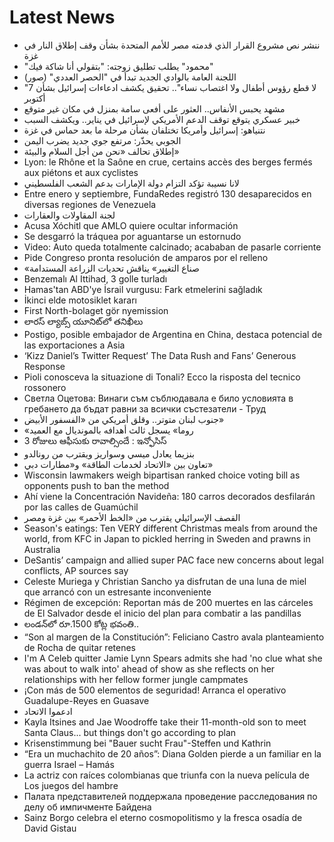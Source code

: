 # Latest News
-  ننشر نص مشروع القرار الذي قدمته مصر للأمم المتحدة بشأن وقف إطلاق النار في غزة
-  "محمود" يطلب تطليق زوجته: "بتقولي أنا شاكة فيك"
-  اللجنة العامة بالوادي الجديد تبدأ في "الحصر العددي" (صور)
-  "لا قطع رؤوس أطفال ولا اغتصاب نساء".. تحقيق يكشف ادعاءات إسرائيل بشأن 7 أكتوبر
-  مشهد يحبس الأنفاس.. العثور على أفعى سامة بمنزل في مكان غير متوقع
-  خبير عسكري يتوقع توقف الدعم الأمريكي لإسرائيل في يناير.. ويكشف السبب
-  نتنياهو: إسرائيل وأمريكا تختلفان بشأن مرحلة ما بعد حماس في غزة
-  الجوبي يحذّر: مرتفع جوي جديد يضرب اليمن
-  إطلاق تحالف «نحن من أجل السلام والبيئة»
-  Lyon: le Rhône et la Saône en crue, certains accès des berges fermés aux piétons et aux cyclistes
-  لانا نسيبة تؤكد التزام دولة الإمارات بدعم الشعب الفلسطيني
-  Entre enero y septiembre, FundaRedes registró 130 desaparecidos en diversas regiones de Venezuela
-  لجنة المقاولات والعقارات
-  Acusa Xóchitl que AMLO quiere ocultar información
-  Se desgarró la tráquea por aguantarse un estornudo
-  Video: Auto queda totalmente calcinado; acababan de pasarle corriente
-  Pide Congreso pronta resolución de amparos por el relleno
-  «صناع التغيير» يناقش تحديات الزراعة المستدامة
-  Benzemalı Al Ittihad, 3 golle turladı
-  Hamas'tan ABD'ye İsrail vurgusu: Fark etmelerini sağladık
-  İkinci elde motosiklet kararı
-  First North-bolaget gör nyemission
-  లారస్‌ ల్యాబ్స్‌ యూనిట్‌లో తనిఖీలు
-  Postigo, posible embajador de Argentina en China, destaca potencial de las exportaciones a Asia
-  ‘Kizz Daniel’s Twitter Request’ The Data Rush and Fans’ Generous Response
-  Pioli conosceva la situazione di Tonali? Ecco la risposta del tecnico rossonero
-  Светла Оцетова: Винаги съм съблюдавала е било условията в гребането да бъдат равни за всички състезатели - Труд
-  جنوب لبنان متوتر.. وقلق أمريكي من «الفسفور الأبيض»
-  «روما» يسجل ثالث أهدافه بالمونديال مع العميد
-  3 రోజులు ఆఫీసుకు రావాల్సిందే : ఇన్ఫోసిస్‌
-  بنزيما يعادل ميسي وسواريز ويقترب من رونالدو
-  تعاون بين «الاتحاد لخدمات الطاقة» و«مطارات دبي»
-  Wisconsin lawmakers weigh bipartisan ranked choice voting bill as opponents push to ban the method
-  Ahí viene la Concentración Navideña: 180 carros decorados desfilarán por las calles de Guamúchil
-  القصف الإسرائيلي يقترب من «الخط الأحمر» بين غزة ومصر
-  Season's eatings: Ten VERY different Christmas meals from around the world, from KFC in Japan to pickled herring in Sweden and prawns in Australia
-  DeSantis’ campaign and allied super PAC face new concerns about legal conflicts, AP sources say
-  Celeste Muriega y Christian Sancho ya disfrutan de una luna de miel que arrancó con un estresante inconveniente
-  Régimen de excepción: Reportan más de 200 muertes en las cárceles de El Salvador desde el inicio del plan para combatir a las pandillas
-  లండన్‌లో రూ.1500 కోట్ల భవంతి..
-  “Son al margen de la Constitución”: Feliciano Castro avala planteamiento de Rocha de quitar retenes
-  I'm A Celeb quitter Jamie Lynn Spears admits she had 'no clue what she was about to walk into' ahead of show as she reflects on her relationships with her fellow former jungle campmates
-  ¡Con más de 500 elementos de seguridad! Arranca el operativo Guadalupe-Reyes en Guasave
-  ادعموا الاتحاد
-  Kayla Itsines and Jae Woodroffe take their 11-month-old son to meet Santa Claus... but things don't go according to plan
-  Krisenstimmung bei "Bauer sucht Frau"-Steffen und Kathrin
-  “Era un muchachito de 20 años”: Diana Golden pierde a un familiar en la guerra Israel – Hamás
-  La actriz con raíces colombianas que triunfa con la nueva película de Los juegos del hambre
-  Палата представителей поддержала проведение расследования по делу об импичменте Байдена
-  Sainz Borgo celebra el eterno cosmopolitismo y la fresca osadía de David Gistau
